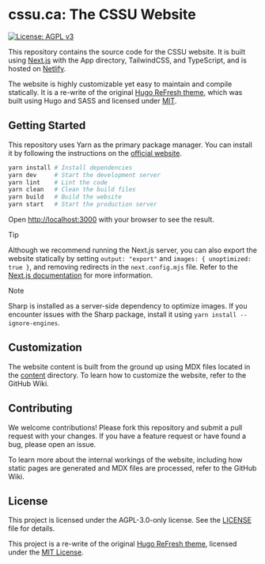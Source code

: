 # cssu.ca: The CSSU Website

[![License: AGPL v3](https://img.shields.io/badge/License-AGPL%20v3-blue.svg)](LICENSE)

This repository contains the source code for the CSSU website. It is built using [Next.js](https://nextjs.org/) with the App directory, TailwindCSS, and TypeScript, and is hosted on [Netlify](https://www.netlify.com/).

The website is highly customizable yet easy to maintain and compile statically. It is a re-write of the original [Hugo ReFresh theme](https://github.com/PippoRJ/hugo-refresh), which was built using Hugo and SASS and licensed under [MIT](LICENSES/MIT).

## Getting Started

This repository uses Yarn as the primary package manager. You can install it by following the instructions on the [official website](https://yarnpkg.com/).

```bash
yarn install # Install dependencies
yarn dev     # Start the development server
yarn lint    # Lint the code
yarn clean   # Clean the build files
yarn build   # Build the website
yarn start   # Start the production server
```

Open [http://localhost:3000](http://localhost:3000) with your browser to see the result.

> [!TIP]
> Although we recommend running the Next.js server, you can also export the website statically by setting `output: "export"` and `images: { unoptimized: true }`, and removing redirects in the `next.config.mjs` file. Refer to the [Next.js documentation](https://nextjs.org/docs/app/building-your-application/deploying/static-exports) for more information.

> [!NOTE]  
> Sharp is installed as a server-side dependency to optimize images. If you encounter issues with the Sharp package, install it using `yarn install --ignore-engines`.

## Customization

The website content is built from the ground up using MDX files located in the [content](content) directory. To learn how to customize the website, refer to the GitHub Wiki.

## Contributing

We welcome contributions! Please fork this repository and submit a pull request with your changes. If you have a feature request or have found a bug, please open an issue.

To learn more about the internal workings of the website, including how static pages are generated and MDX files are processed, refer to the GitHub Wiki.

## License

This project is licensed under the AGPL-3.0-only license. See the [LICENSE](LICENSE) file for details.

This project is a re-write of the original [Hugo ReFresh theme](https://github.com/PippoRJ/hugo-refresh), licensed under the [MIT License](LICENSES/MIT).
